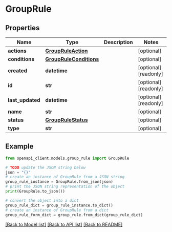 # GroupRule


## Properties

Name | Type | Description | Notes
------------ | ------------- | ------------- | -------------
**actions** | [**GroupRuleAction**](GroupRuleAction.md) |  | [optional] 
**conditions** | [**GroupRuleConditions**](GroupRuleConditions.md) |  | [optional] 
**created** | **datetime** |  | [optional] [readonly] 
**id** | **str** |  | [optional] [readonly] 
**last_updated** | **datetime** |  | [optional] [readonly] 
**name** | **str** |  | [optional] 
**status** | [**GroupRuleStatus**](GroupRuleStatus.md) |  | [optional] 
**type** | **str** |  | [optional] 

## Example

```python
from openapi_client.models.group_rule import GroupRule

# TODO update the JSON string below
json = "{}"
# create an instance of GroupRule from a JSON string
group_rule_instance = GroupRule.from_json(json)
# print the JSON string representation of the object
print(GroupRule.to_json())

# convert the object into a dict
group_rule_dict = group_rule_instance.to_dict()
# create an instance of GroupRule from a dict
group_rule_form_dict = group_rule.from_dict(group_rule_dict)
```
[[Back to Model list]](../README.md#documentation-for-models) [[Back to API list]](../README.md#documentation-for-api-endpoints) [[Back to README]](../README.md)


